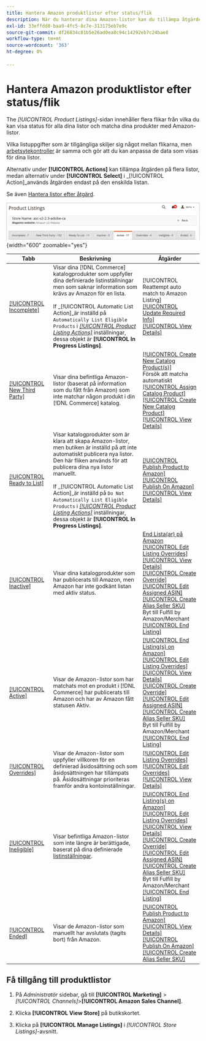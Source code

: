 ```yaml
---
title: Hantera Amazon produktlistor efter status/flik
description: När du hanterar dina Amazon-listor kan du tillämpa åtgärder på dina listor enligt status.
exl-id: 33effdd8-baa9-4fc5-8c7e-313175eb7e9c
source-git-commit: df26834c81b5e26ad0ea8c94c14292eb7c24bae8
workflow-type: tm+mt
source-wordcount: '363'
ht-degree: 0%

---
```


# Hantera Amazon produktlistor efter status/flik

The _[!UICONTROL Product Listings]_-sidan innehåller flera flikar från vilka du kan visa status för alla dina listor och matcha dina produkter med Amazon-listor.

Vilka listuppgifter som är tillgängliga skiljer sig något mellan flikarna, men [arbetsytekontroller](./workspace-controls.md) är samma och gör att du kan anpassa de data som visas för dina listor.

Alternativ under **[!UICONTROL Actions]** kan tillämpa åtgärden på flera listor, medan alternativ under **[!UICONTROL Select]** i _[!UICONTROL Action]_används åtgärden endast på den enskilda listan.

Se även [Hantera listor efter åtgärd](./managing-listings-by-action.md).

![Flikar för produktlistor](assets/amazon-product-listings-tabs.png){width="600" zoomable="yes"}

| Tabb | Beskrivning | Åtgärder |
|--- |--- |--- |
| [[!UICONTROL Incomplete]](./incomplete-listings.md) | Visar dina [!DNL Commerce] katalogprodukter som uppfyller dina definierade listinställningar men som saknar information som krävs av Amazon för en lista.<br><br>If _[!UICONTROL Automatic List Action]_är inställd på `Automatically List Eligible Products` i [_[!UICONTROL Product Listing Actions]_](./product-listing-actions.md) inställningar, dessa objekt är **[!UICONTROL In Progress Listings]**. | [!UICONTROL Reattempt auto match to Amazon Listing]<br>[[!UICONTROL Update Required Info]](./amazon-manually-update-incomplete-listing.md)<br>[[!UICONTROL View Details]](./product-listing-details.md) |
| [[!UICONTROL New Third Party]](./new-third-party-listings.md) | Visar dina befintliga Amazon-listor (baserat på information som du fått från Amazon) som inte matchar någon produkt i din [!DNL Commerce] katalog. | [[!UICONTROL Create New Catalog Product(s)]](./creating-assigning-catalog-products.md)<br>Försök att matcha automatiskt<br>[[!UICONTROL Assign Catalog Product]](./creating-assigning-catalog-products.md)<br>[[!UICONTROL Create New Catalog Product]](./creating-assigning-catalog-products.md)<br>[[!UICONTROL View Details]](./product-listing-details.md) |
| [[!UICONTROL Ready to List]](./ready-to-list.md) | Visar katalogprodukter som är klara att skapa Amazon-listor, men butiken är inställd på att inte automatiskt publicera nya listor. Den här fliken används för att publicera dina nya listor manuellt.<br><br>If _[!UICONTROL Automatic List Action]_är inställd på `Do Not Automatically List Eligible Products` i [_[!UICONTROL Product Listing Actions]_](./product-listing-actions.md) inställningar, dessa objekt är **[!UICONTROL In Progress Listings]**. | [[!UICONTROL Publish Product to Amazon]](./publish-listings-manually.md)<br>[[!UICONTROL Publish On Amazon]](./publish-listings-manually.md)<br>[[!UICONTROL View Details]](./product-listing-details.md) |
| [[!UICONTROL Inactive]](./inactive-listings.md) | Visar dina katalogprodukter som har publicerats till Amazon, men Amazon har inte godkänt listan med aktiv status. | [End Lista(ar) på Amazon](./end-listings-manually.md)<br>[[!UICONTROL Edit Listing Overrides]](./creating-editing-overrides.md)<br>[[!UICONTROL View Details]](./product-listing-details.md)<br>[[!UICONTROL Create Override]](./creating-editing-overrides.md)<br>[[!UICONTROL Edit Assigned ASIN]](./edit-assigned-asin.md)<br>[[!UICONTROL Create Alias Seller SKU]](./create-alias-seller-sku.md#region-specific)<br>Byt till Fulfill by Amazon/Merchant<br>[[!UICONTROL End Listing]](./end-listings-manually.md) |
| [[!UICONTROL Active]](./active-listings.md) | Visar de Amazon-listor som har matchats mot en produkt i [!DNL Commerce] har publicerats till Amazon och har av Amazon fått statusen Aktiv. | [[!UICONTROL End Listing(s) on Amazon]](./end-listings-manually.md)<br>[[!UICONTROL Edit Listing Overrides]](./creating-editing-overrides.md)<br>[[!UICONTROL View Details]](./product-listing-details.md)<br>[[!UICONTROL Create Override]](./creating-editing-overrides.md)<br>[[!UICONTROL Edit Assigned ASIN]](./edit-assigned-asin.md)<br>[[!UICONTROL Create Alias Seller SKU]](./create-alias-seller-sku.md#region-specific)<br>Byt till Fulfill by Amazon/Merchant<br>[[!UICONTROL End Listing]](./end-listings-manually.md) |
| [[!UICONTROL Overrides]](./overrides.md) | Visar de Amazon-listor som uppfyller villkoren för en definierad åsidosättning och som åsidosättningen har tillämpats på. Åsidosättningar prioriteras framför andra kontoinställningar. | [[!UICONTROL Edit Listing Overrides]](./creating-editing-overrides.md)<br>[[!UICONTROL Edit Overrides]](./creating-editing-overrides.md)<br>[[!UICONTROL View Details]](./product-listing-details.md) |
| [[!UICONTROL Ineligible]](./ineligible-listings.md) | Visar befintliga Amazon-listor som inte längre är berättigade, baserat på dina definierade [listinställningar](./listing-settings.md). | [[!UICONTROL End Listing(s) on Amazon]](./end-listings-manually.md)<br>[[!UICONTROL Edit Listing Overrides]](./creating-editing-overrides.md)<br>[[!UICONTROL View Details]](./product-listing-details.md)<br>[[!UICONTROL Create Override]](./creating-editing-overrides.md)<br>[[!UICONTROL Edit Assigned ASIN]](./edit-assigned-asin.md)<br>[[!UICONTROL Create Alias Seller SKU]](./create-alias-seller-sku.md#region-specific)<br>Byt till Fulfill by Amazon/Merchant<br>[[!UICONTROL End Listing]](./end-listings-manually.md) |
| [[!UICONTROL Ended]](./ended-listings.md) | Visar de Amazon-listor som manuellt har avslutats (tagits bort) från Amazon. | [[!UICONTROL Publish Product to Amazon]](./publish-listings-manually.md)<br>[[!UICONTROL View Details]](./product-listing-details.md)<br>[[!UICONTROL Publish On Amazon]](./publish-listings-manually.md)<br>[[!UICONTROL Create Alias Seller SKU]](./create-alias-seller-sku.md#region-specific) |

## Få tillgång till produktlistor

1. På _Administratör_ sidebar, gå till **[!UICONTROL Marketing]** > _[!UICONTROL Channels]_>**[!UICONTROL Amazon Sales Channel]**.

1. Klicka **[!UICONTROL View Store]** på butikskortet.

1. Klicka på **[!UICONTROL Manage Listings]** i _[!UICONTROL Store Listings]_-avsnitt.
